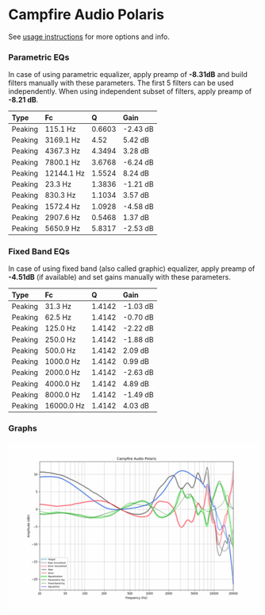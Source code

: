 # Campfire Audio Polaris
See [usage instructions](https://github.com/jaakkopasanen/AutoEq#usage) for more options and info.

### Parametric EQs
In case of using parametric equalizer, apply preamp of **-8.31dB** and build filters manually
with these parameters. The first 5 filters can be used independently.
When using independent subset of filters, apply preamp of **-8.21 dB**.

| Type    | Fc         |      Q | Gain     |
|:--------|:-----------|:-------|:---------|
| Peaking | 115.1 Hz   | 0.6603 | -2.43 dB |
| Peaking | 3169.1 Hz  | 4.52   | 5.42 dB  |
| Peaking | 4367.3 Hz  | 4.3494 | 3.28 dB  |
| Peaking | 7800.1 Hz  | 3.6768 | -6.24 dB |
| Peaking | 12144.1 Hz | 1.5524 | 8.24 dB  |
| Peaking | 23.3 Hz    | 1.3836 | -1.21 dB |
| Peaking | 830.3 Hz   | 1.1034 | 3.57 dB  |
| Peaking | 1572.4 Hz  | 1.0928 | -4.58 dB |
| Peaking | 2907.6 Hz  | 0.5468 | 1.37 dB  |
| Peaking | 5650.9 Hz  | 5.8317 | -2.53 dB |

### Fixed Band EQs
In case of using fixed band (also called graphic) equalizer, apply preamp of **-4.51dB**
(if available) and set gains manually with these parameters.

| Type    | Fc         |      Q | Gain     |
|:--------|:-----------|:-------|:---------|
| Peaking | 31.3 Hz    | 1.4142 | -1.03 dB |
| Peaking | 62.5 Hz    | 1.4142 | -0.70 dB |
| Peaking | 125.0 Hz   | 1.4142 | -2.22 dB |
| Peaking | 250.0 Hz   | 1.4142 | -1.88 dB |
| Peaking | 500.0 Hz   | 1.4142 | 2.09 dB  |
| Peaking | 1000.0 Hz  | 1.4142 | 0.99 dB  |
| Peaking | 2000.0 Hz  | 1.4142 | -2.63 dB |
| Peaking | 4000.0 Hz  | 1.4142 | 4.89 dB  |
| Peaking | 8000.0 Hz  | 1.4142 | -1.49 dB |
| Peaking | 16000.0 Hz | 1.4142 | 4.03 dB  |

### Graphs
![](./Campfire%20Audio%20Polaris.png)